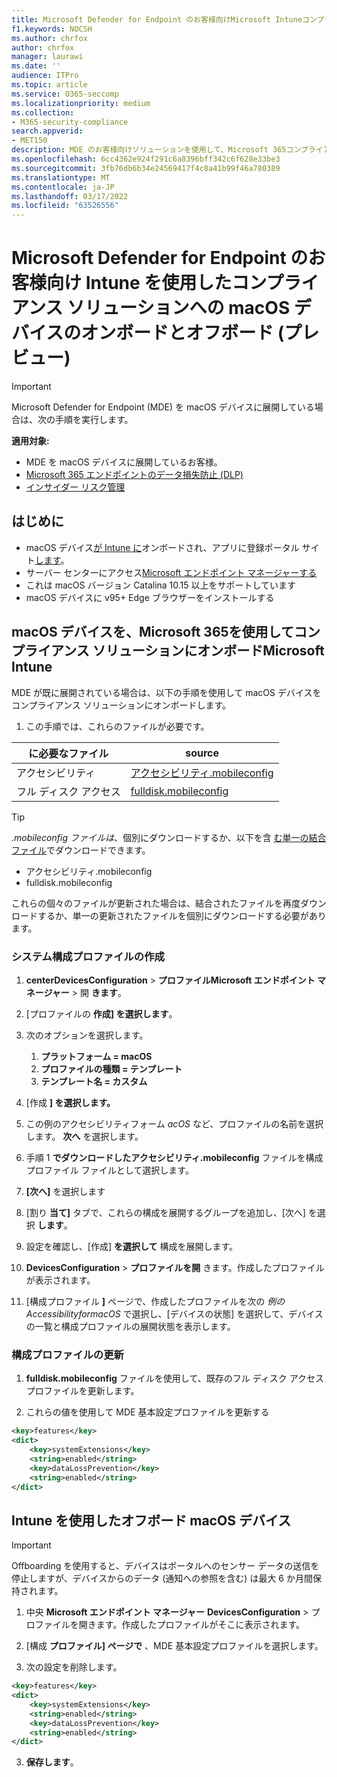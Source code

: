 ```yaml
---
title: Microsoft Defender for Endpoint のお客様向けMicrosoft Intuneコンプライアンス ソリューションへのオンボードおよびオフボード macOS デバイス (プレビュー)
f1.keywords: NOCSH
ms.author: chrfox
author: chrfox
manager: laurawi
ms.date: ''
audience: ITPro
ms.topic: article
ms.service: O365-seccomp
ms.localizationpriority: medium
ms.collection:
- M365-security-compliance
search.appverid:
- MET150
description: MDE のお客様向けソリューションを使用して、Microsoft 365コンプライアンス ソリューションに macOS Microsoft Intuneオンボードおよびオフボードする方法について (プレビュー)
ms.openlocfilehash: 6cc4362e924f291c6a8396bff342c6f628e33be3
ms.sourcegitcommit: 3fb76db6b34e24569417f4c8a41b99f46a780389
ms.translationtype: MT
ms.contentlocale: ja-JP
ms.lasthandoff: 03/17/2022
ms.locfileid: "63526556"
---
```

# <a name="onboard-and-offboard-macos-devices-into-compliance-solutions-using-intune-for-microsoft-defender-for-endpoint-customers-preview"></a>Microsoft Defender for Endpoint のお客様向け Intune を使用したコンプライアンス ソリューションへの macOS デバイスのオンボードとオフボード (プレビュー)

> [!IMPORTANT]
> Microsoft Defender for  Endpoint (MDE) を macOS デバイスに展開している場合は、次の手順を実行します。

**適用対象:**

- MDE を macOS デバイスに展開しているお客様。
- [Microsoft 365 エンドポイントのデータ損失防止 (DLP)](./endpoint-dlp-learn-about.md)
- [インサイダー リスク管理](insider-risk-management.md#learn-about-insider-risk-management-in-microsoft-365)


## <a name="before-you-begin"></a>はじめに

- macOS デバイス[が Intune に](/mem/intune/fundamentals/deployment-guide-platform-macos)オンボードされ、アプリに登録ポータル サイト[します](/mem/intune/user-help/enroll-your-device-in-intune-macos-cp)。 
- サーバー センターにアクセス[Microsoft エンドポイント マネージャーする](https://endpoint.microsoft.com/#home)
- これは macOS バージョン Catalina 10.15 以上をサポートしています
- macOS デバイスに v95+ Edge ブラウザーをインストールする 

## <a name="onboard-macos-devices-into-microsoft-365-compliance-solutions-using-microsoft-intune"></a>macOS デバイスを、Microsoft 365を使用してコンプライアンス ソリューションにオンボードMicrosoft Intune

MDE が既に展開されている場合は、以下の手順を使用して macOS デバイスをコンプライアンス ソリューションにオンボードします。

1. この手順では、これらのファイルが必要です。

|に必要なファイル |source |
|---------|---------|
|アクセシビリティ |[アクセシビリティ.mobileconfig](https://github.com/microsoft/mdatp-xplat/blob/master/macos/mobileconfig/profiles/accessibility.mobileconfig)|
フル ディスク アクセス     |[fulldisk.mobileconfig](https://github.com/microsoft/mdatp-xplat/blob/master/macos/mobileconfig/profiles/fulldisk.mobileconfig)|

> [!TIP]
> *.mobileconfig ファイルは*、個別にダウンロードするか、以下を含 [む単一の結合ファイル](https://github.com/microsoft/mdatp-xplat/blob/master/macos/mobileconfig/combined/mdatp-nokext.mobileconfig)でダウンロードできます。
> - アクセシビリティ.mobileconfig
> - fulldisk.mobileconfig
> 
>
>これらの個々のファイルが更新された場合は、結合されたファイルを再度ダウンロードするか、単一の更新されたファイルを個別にダウンロードする必要があります。

### <a name="create-system-configuration-profiles"></a>システム構成プロファイルの作成

1. **centerDevicesConfiguration** >  **プロファイルMicrosoft エンドポイント マネージャー** > 開 **きます**。

1. [プロファイルの **作成] を選択します**。 

1. 次のオプションを選択します。
    1. **プラットフォーム = macOS**
    1. **プロファイルの種類 = テンプレート**
    1. **テンプレート名 = カスタム**

1. [作成 **] を選択します。**

1. この例のアクセシビリティフォーム *acOS* など、プロファイルの名前を選択します。 **次へ** を選択します。

1. 手順 1 **でダウンロードしたアクセシビリティ.mobileconfig** ファイルを構成プロファイル ファイルとして選択します。

1. **[次へ]** を選択します

1. [割り **当て]** タブで、これらの構成を展開するグループを追加し、[次へ] を選択 **します**。

1. 設定を確認し、[作成] **を選択して** 構成を展開します。

1. **DevicesConfiguration** >  **プロファイルを開** きます。作成したプロファイルが表示されます。

1. [構成プロファイル **]** ページで、作成したプロファイルを次の *例の AccessibilityformacOS* で選択し、[デバイスの状態] を選択して、デバイスの一覧と構成プロファイルの展開状態を表示します。

### <a name="update-configuration-profiles"></a>構成プロファイルの更新

1. **fulldisk.mobileconfig** ファイルを使用して、既存のフル ディスク アクセス プロファイルを更新します。

1. これらの値を使用して MDE 基本設定プロファイルを更新する
   
```xml
<key>features</key>
<dict>
    <key>systemExtensions</key>
    <string>enabled</string>
    <key>dataLossPrevention</key>
    <string>enabled</string>
</dict>
```

## <a name="offboard-macos-devices-using-intune"></a>Intune を使用したオフボード macOS デバイス

> [!IMPORTANT]
> Offboarding を使用すると、デバイスはポータルへのセンサー データの送信を停止しますが、デバイスからのデータ (通知への参照を含む) は最大 6 か月間保持されます。

1. 中央 **Microsoft エンドポイント マネージャー** **DevicesConfiguration** >  プロファイルを開きます。作成したプロファイルがそこに表示されます。

2. [構成 **プロファイル] ページで** 、MDE 基本設定プロファイルを選択します。

1. 次の設定を削除します。
   
```xml
<key>features</key>
<dict>
    <key>systemExtensions</key>
    <string>enabled</string>
    <key>dataLossPrevention</key>
    <string>enabled</string>
</dict>
```
3. **保存します**。